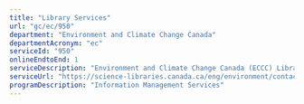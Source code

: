 ```yaml
---
title: "Library Services"
url: "gc/ec/950"
department: "Environment and Climate Change Canada"
departmentAcronym: "ec"
serviceId: "950"
onlineEndtoEnd: 1
serviceDescription: "Environment and Climate Change Canada (ECCC) Library Services supports government departments and agencies, partners, universities, and the public by providing access to ECCC departmental publications. ECCC Library Services is a member of the Federal Science Library (FSL), a partnership of seven federal science libraries that have joined to establish a single window portal to search the print collections of its libraries. You can explore the online catalogue to discover ECCC’S collection, consult our resources on site (by appointment), or arrange for a loan of library materials through the interlibrary loans service."
serviceUrl: "https://science-libraries.canada.ca/eng/environment/contact-us/"
programDescription: "Information Management Services"
---
```

